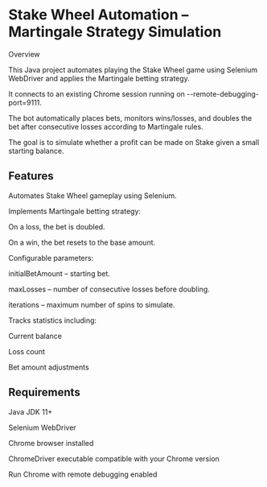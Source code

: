 # Stake Wheel Automation – Martingale Strategy Simulation
Overview

This Java project automates playing the Stake Wheel game using Selenium WebDriver and applies the Martingale betting strategy.

It connects to an existing Chrome session running on --remote-debugging-port=9111.

The bot automatically places bets, monitors wins/losses, and doubles the bet after consecutive losses according to Martingale rules.

The goal is to simulate whether a profit can be made on Stake given a small starting balance.

## Features

Automates Stake Wheel gameplay using Selenium.

Implements Martingale betting strategy:

On a loss, the bet is doubled.

On a win, the bet resets to the base amount.

Configurable parameters:

initialBetAmount – starting bet.

maxLosses – number of consecutive losses before doubling.

iterations – maximum number of spins to simulate.

Tracks statistics including:

Current balance

Loss count

Bet amount adjustments

## Requirements

Java JDK 11+

Selenium WebDriver

Chrome browser installed

ChromeDriver executable compatible with your Chrome version

Run Chrome with remote debugging enabled
